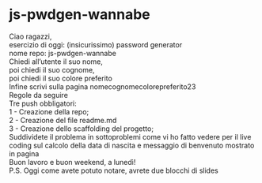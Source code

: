 # js-pwdgen-wannabe
Ciao ragazzi,<br>
esercizio di oggi: (insicurissimo) password generator<br>
nome repo: js-pwdgen-wannabe<br>
Chiedi all’utente il suo nome,<br>
poi chiedi il suo cognome,<br>
poi chiedi il suo colore preferito<br>
Infine scrivi sulla pagina nomecognomecolorepreferito23<br>
Regole da seguire<br>
Tre push obbligatori:<br>
1 - Creazione della repo;<br>
2 - Creazione del file readme.md<br>
3 - Creazione dello scaffolding del progetto;<br>
Suddividete il problema in sottoproblemi come vi ho fatto vedere per il live coding sul calcolo della data di nascita e messaggio di benvenuto mostrato in pagina<br>
Buon lavoro e buon weekend, a lunedì!<br>
P.S. Oggi come avete potuto notare, avrete due blocchi di slides